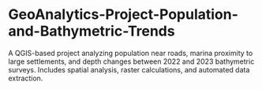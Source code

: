 # GeoAnalytics-Project-Population-and-Bathymetric-Trends
A QGIS-based project analyzing population near roads, marina proximity to large settlements, and depth changes between 2022 and 2023 bathymetric surveys. Includes spatial analysis, raster calculations, and automated data extraction.
